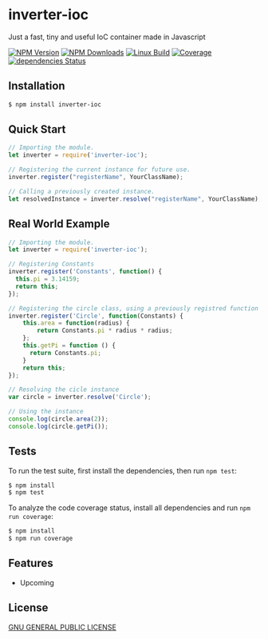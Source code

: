 # inverter-ioc

Just a fast, tiny and useful IoC container made in Javascript

  [![NPM Version][npm-image]][npm-url]
  [![NPM Downloads][downloads-image]][downloads-url]
  [![Linux Build][travis-image]][travis-url]
  [![Coverage][coverage-image]][coverage-url]
  [![dependencies Status](https://david-dm.org/felipeuntill/inverter-ioc/status.svg)](https://david-dm.org/felipeuntill/inverter-ioc)

## Installation

```bash
$ npm install inverter-ioc
```

## Quick Start

```js
// Importing the module.
let inverter = require('inverter-ioc');

// Registering the current instance for future use.
inverter.register("registerName", YourClassName);

// Calling a previously created instance.
let resolvedInstance = inverter.resolve("registerName", YourClassName);
```

## Real World Example
```js
// Importing the module.
let inverter = require('inverter-ioc');

// Registering Constants
inverter.register('Constants', function() {
  this.pi = 3.14159;
  return this;
});

// Registering the circle class, using a previously registred function
inverter.register('Circle', function(Constants) {
    this.area = function(radius) {
        return Constants.pi * radius * radius;
    };
    this.getPi = function () {
      return Constants.pi;
    }
    return this;
});

// Resolving the cicle instance
var circle = inverter.resolve('Circle');

// Using the instance
console.log(circle.area(2));
console.log(circle.getPi());
```
## Tests

  To run the test suite, first install the dependencies, then run `npm test`:

```bash
$ npm install
$ npm test
```
  To analyze the code coverage status, install all dependencies and run `npm run coverage`:

```bash
$ npm install
$ npm run coverage
```
## Features

  * Upcoming

## License

  [GNU GENERAL PUBLIC LICENSE](LICENSE)

[npm-image]: https://img.shields.io/npm/v/inverter-ioc.svg
[npm-url]: https://npmjs.org/package/inverter-ioc
[downloads-image]: https://img.shields.io/npm/dm/inverter-ioc.svg
[downloads-url]: https://npmjs.org/package/inverter-ioc
[coverage-url]: https://coveralls.io/github/felipeuntill/inverter-ioc?branch=master
[travis-image]: https://travis-ci.org/felipeuntill/inverter-ioc.svg
[coverage-image]: https://coveralls.io/repos/github/felipeuntill/inverter-ioc/badge.svg?branch=master
[travis-url]: https://travis-ci.org/felipeuntill/inverter-ioc
